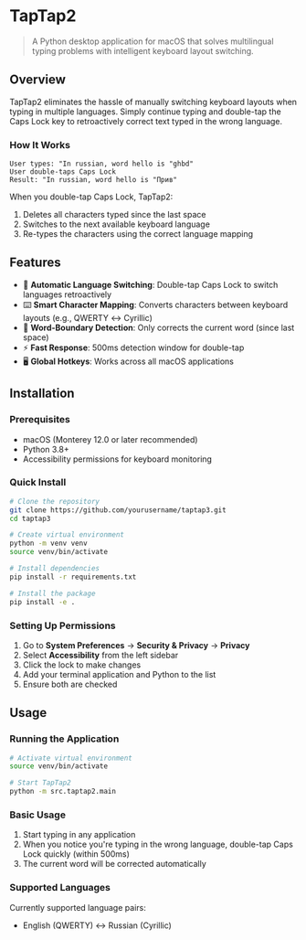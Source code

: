 # TapTap2

> A Python desktop application for macOS that solves multilingual typing problems with intelligent keyboard layout switching.

## Overview

TapTap2 eliminates the hassle of manually switching keyboard layouts when typing in multiple languages. Simply continue typing and double-tap the Caps Lock key to retroactively correct text typed in the wrong language.

### How It Works

```
User types: "In russian, word hello is "ghbd"
User double-taps Caps Lock
Result: "In russian, word hello is "Прив"
```

When you double-tap Caps Lock, TapTap2:
1. Deletes all characters typed since the last space
2. Switches to the next available keyboard language
3. Re-types the characters using the correct language mapping

## Features

- 🔄 **Automatic Language Switching**: Double-tap Caps Lock to switch languages retroactively
- ⌨️ **Smart Character Mapping**: Converts characters between keyboard layouts (e.g., QWERTY ↔ Cyrillic)
- 🎯 **Word-Boundary Detection**: Only corrects the current word (since last space)
- ⚡ **Fast Response**: 500ms detection window for double-tap
- 🖥️ **Global Hotkeys**: Works across all macOS applications

## Installation

### Prerequisites

- macOS (Monterey 12.0 or later recommended)
- Python 3.8+
- Accessibility permissions for keyboard monitoring

### Quick Install

```bash
# Clone the repository
git clone https://github.com/yourusername/taptap3.git
cd taptap3

# Create virtual environment
python -m venv venv
source venv/bin/activate

# Install dependencies
pip install -r requirements.txt

# Install the package
pip install -e .
```

### Setting Up Permissions

1. Go to **System Preferences** → **Security & Privacy** → **Privacy**
2. Select **Accessibility** from the left sidebar
3. Click the lock to make changes
4. Add your terminal application and Python to the list
5. Ensure both are checked

## Usage

### Running the Application

```bash
# Activate virtual environment
source venv/bin/activate

# Start TapTap2
python -m src.taptap2.main
```

### Basic Usage

1. Start typing in any application
2. When you notice you're typing in the wrong language, double-tap Caps Lock quickly (within 500ms)
3. The current word will be corrected automatically

### Supported Languages

Currently supported language pairs:
- English (QWERTY) ↔ Russian (Cyrillic)
